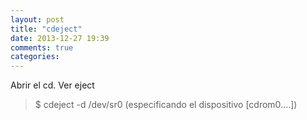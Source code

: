 ```yaml
---
layout: post
title: "cdeject"
date: 2013-12-27 19:39
comments: true
categories: 
---
```

Abrir el cd. Ver eject

>$ cdeject -d /dev/sr0 (especificando el dispositivo [cdrom0....])

